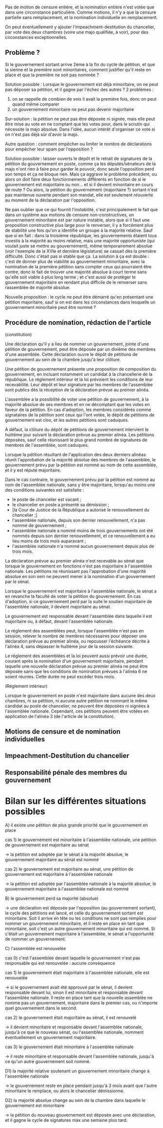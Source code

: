 Pas de motion de censure entière, et la nomination entière n'est votée que dans une circonstance particulière. Comme motions, il n'y a que la censure partielle sans remplacement, et la nomination individuelle en remplacement.

On peut éventuellement y ajouter l'impeachment-destitution du chancelier, par vote des deux chambres (voire une majo qualifiée, à voir), pour des circonstances exceptionnelles.

## Problème ?

Si le gouvernement sortant arrive 2ème à la fin du cycle de pétition, et que la sienne et la première sont minoritaires, comment justifier qu'il reste en place et que la première ne soit pas nommée ?

Solution possible : Lorsque le gouvernement est déjà minoritaire, on ne peut pas déposer sa pétition, et il gagne par l'échec des autres ?
2 problèmes :
1. on se rappelle de combien de voix il avait la première fois, donc on peut quand même comparer
2. un gouvernement minoritaire ne peut pas devenir majoritaire

Sur-solution : la pétition ne peut pas être déposée ni signée, mais elle peut être mise au vote en ne comptant que les votes pour, dans le scrutin qui nécessite la majo absolue. Dans l'idée, aucun intérêt d'organiser ce vote si on n'est pas déjà sûr d'avoir la majo.

Autre question : comment empêcher ou limiter le nombre de déclarations pour empêcher leur spam par l'opposition ?

Solution possible : laisser ouverts le dépôt et le retrait de signatures de la pétition du gouvernement en poste, comme ça les députés/sénateurs de la majo n'ont rien à faire pour garder le pouvoir, donc seule l'opposition perd son temps et ça ne bloque rien.
Mais ça aggrave le problème précédent, ou alors on doit faire deux fonctionnements différents en fonction de si le gouvernement est majoritaire ou non... et si il devient minoritaire en cours de route ?
Ou alors, la pétition du gouvernement (majoritaire ?) sortant n'est pas maintenue ouverte pendant son mandat, elle est seulement *ré*ouverte au moment de la déclaration par l'opposition.

Ne pas oublier que ce qui fournit l'instabilité, c'est principalement le fait que dans un système aux motions de censure non-constructives, un gouvernement minoritaire est par nature instable, alors que si il faut une proposition constructive plus large pour le renverser, il y a forcément plus de stabilité une fois qu'on a identifié un groupe à la majorité relative.
Sauf que si en fait : dans la troisième république, les gouvernements étaient tous investis à la majorité au moins relative, mais une majorité opportuniste (qui voulait juste se mettre au gouvernement), même temporairement absolue (voir l'exemple de la XVIe et dernière législature) se cassait dès la première difficulté. Donc c'était pas si stable que ça.
La solution à ça est double : c'est de donner plus de viabilité au gouvernement minoritaire, avec la nomination de la première pétition sans compter ceux qui pourraient être contre, donc le fait de trouver une majorité absolue à court terme sans qu'elle soit viable à plus long terme ; et c'est aussi de protéger le gouvernement majoritaire en rendant plus difficile de le renverser sans rassemblée de majorité absolue.

Nouvelle proposition : le cycle ne peut être démarré qu'en présentant une pétition majoritaire, sauf si on est dans les circonstances dans lesquelle un gouvernement minoritaire peut être nommé ?

## Procédure de nomination, rédaction de l'article

(constitution)

Une déclaration qu'il y a lieu de nommer un gouvernement, jointe d'une pétition de gouvernement, peut être déposée par un dixième des membres d'une assemblée. Cette déclaration ouvre le dépôt de pétitions de gouvernement au sein de la chambre jusqu'à leur clôture.

Une pétition de gouvernement présente une proposition de composition du gouvernement, en incluant notamment un candidat à la chancellerie de la république. Le réglement intérieur et la loi prévoient les conditions de leur recevabilité. Leur dépôt et leur signature par les membres de l'assemblée sont publics dès la réception de la déclaration prévue au premier alinéa.

L'assemblée a la possibilité de voter une pétition de gouvernement, à la majorité absolue de ses membres et en ne décomptant que les votes en faveur de la pétition. En cas d'adoption, les membres considérés comme signataires de la pétition sont ceux qui l'ont votée, le dépôt de pétitions de gouvernement est clos, et les autres pétitions sont caduques.

À défaut, la clôture du dépôt de pétitions de gouvernement intervient le huitième jour suivant la déclaration prévue au premier alinéa. Les pétitions déposées, sauf celle réunissant le plus grand nombre de signatures de membres de l'assemblée, sont caduques.

Lorsque la pétition résultant de l'application des deux derniers alinéas réunit l'approbation de la majorité absolue des membres de l'assemblée, le gouvernement prévu par la pétition est nommé au nom de cette assemblée, et il y est réputé majoritaire.

Dans le cas contraire, le gouvernement prévu par la pétition est nommé au nom de l'assemblée nationale, sans y être majoritaire, lorsqu'au moins une des conditions suivantes est satisfaite :
- le poste de chancelier est vacant ;
- le chancelier en poste a présenté sa démission ;
- [la Cour de Justice de la République a autorisé le renouvellement du chancelier ;]
- l'assemblée nationale, depuis son dernier renouvellement, n'a pas nommé de gouvernement ;
- l'assemblée nationale a nommé moins de trois gouvernements ont été nommés depuis son dernier renouvellement, et ce renouvellement a eu lieu moins de trois mois auparavant ;
- l'assemblée nationale n'a nommé aucun gouvernement depuis plus de trois mois.

La déclaration prévue au premier alinéa n'est recevable au sénat que lorsque le gouvernement en fonctions n'est pas majoritaire à l'assemblée nationale. Les pétitions ne réunissant pas l'approbation d'une majorité absolue en son sein ne peuvent mener à la nomination d'un gouvernement par le sénat.

Lorsque le gouvernement est majoritaire à l'assemblée nationale, le sénat a en revanche la faculté de voter la pétition du gouvernement. En cas d'adoption, si ce gouvernement perd par la suite le soutien majoritaire de l'assemblée nationale, il devient majoritaire au sénat.

Le gouvernement est responsable devant l'assemblée dans laquelle il est majoritaire ou, à défaut, devant l'assemblée nationale.

Le réglement des assemblées peut, lorsque l'assemblée n'est pas en session, relever le nombre de membres nécessaires pour déposer une déclaration prévue au premier alinéa, ou repousser l'échéance décrite à l'alinéa 4, sans dépasser le huitième jour de la session suivante.

Le réglement des assemblées et la loi peuvent aussi prévoir une durée, courant après la nomination d'un gouvernement majoritaire, pendant laquelle une nouvelle déclaration prévue au premier alinéa ne peut être déposée sans que les conditions de nomination prévues à l'alinéa 6 ne soient réunies. Cette durée ne peut excéder trois mois.

(Réglement intérieur)

Lorsque le gouvernement en poste n'est majoritaire dans aucune des deux chambres, ni sa pétition, ni aucune autre pétition ne nommant le même candidat au poste de chancelier, ne peuvent être déposées ni signées à l'assemblée nationale. Cependant, ces pétitions peuvent être votées en application de l'alinéa 3 (de l'article de la constitution).

## Motions de censure et de nomination individuelles

## Impeachment-Destitution du chancelier

## Responsabilité pénale des membres du gouvernement

# Bilan sur les différentes situations possibles

A) il existe une pétition de plus grande priorité que le gouvernement en place

cas 1) le gouvernement est minoritaire à l'assemblée nationale, une pétition de gouvernement est majoritaire au sénat

-> la pétition est adoptée par le sénat à la majorité absolue, le gouvernement majoritaire au sénat est nommé

cas 2) le gouvernement est majoritaire au sénat, une pétition de gouvernement est majoritaire à l'assemblée nationale

-> la pétition est adoptée par l'assemblée nationale à la majorité absolue, le gouvernement majoritaire à l'assemblée nationale est nommé

B) le gouvernement perd sa majorité (absolue)

-> une déclaration est déposée par l'opposition (au gouvernement sortant), le cycle des pétitions est lancé, et celle du gouvernement sortant est minoritaire. Soit il arrive en tête ou les conditions ne sont pas remplies pour nommer un gouvernement minoritaire, et il reste en place en tant que minoritaire, soit c'est un autre gouvernement minoritaire qui est nommé. Si c'était un gouvernement majoritaire à l'assemblée, le sénat a l'opportunité de nommer un gouvernement.

C) l'assemblée est renouvelée

cas 0) c'est l'assemblée devant laquelle le gouvernement n'est pas responsable qui est renouvelée : aucune conséquence

cas 1) le gouvernement était majoritaire à l'assemblée nationale, elle est renouvelée

-> si le gouvernement avait été approuvé par le sénat, il devient responsable devant lui, sinon il est minoritaire et responsable devant l'assemblée nationale. Il reste en place tant que la nouvelle assemblée ne nomme pas un gouvernement, majoritaire dans le premier cas, ou n'importe quel gouvernement dans le second.

cas 2) le gouvernement était majoritaire au sénat, il est renouvelé

-> il devient minoritaire et responsable devant l'assemblée nationale, jusqu'à ce que le nouveau sénat, ou l'assemblée nationale, nomment éventuellement un gouvernement majoritaire.

cas 3) le gouvernement était minoritaire à l'assemblée nationale

-> il reste minoritaire et responsable devant l'assemblée nationale, jusqu'à ce qu'un autre gouvernement soit nommé.

D1) la majorité relative soutenant un gouvernement minoritaire change à l'assemblée nationale

-> le gouvernement reste en place pendant jusqu'à 3 mois avant que l'autre minoritaire le remplace, ou alors le chancelier démissionne.

D2) la majorité absolue change au sein de la chambre dans laquelle le gouvernement est minoritaire

-> la pétition du nouveau gouvernement est déposée avec une déclaration, et il gagne le cycle de signatures max une semaine plus tard.
